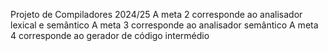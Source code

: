 Projeto de Compiladores 2024/25
A meta 2 corresponde ao analisador lexical e semântico
A meta 3 corresponde ao analisador semântico
A meta 4 corresponde ao gerador de código intermédio

